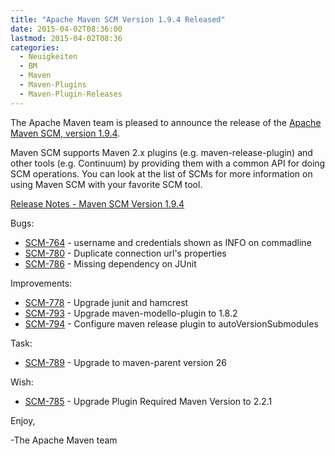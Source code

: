 ```yaml
---
title: "Apache Maven SCM Version 1.9.4 Released"
date: 2015-04-02T08:36:00
lastmod: 2015-04-02T08:36
categories:
  - Neuigkeiten
  - BM
  - Maven
  - Maven-Plugins
  - Maven-Plugin-Releases
---
```

The Apache Maven team is pleased to announce the release of the 
[Apache Maven SCM, version 1.9.4](http://maven.apache.org/scm/).

Maven SCM supports Maven 2.x plugins (e.g. maven-release-plugin) and other
tools (e.g. Continuum) by providing them with a common API for doing SCM
operations. You can look at the list of SCMs for more information on using
Maven SCM with your favorite SCM tool.

<!-- more -->

[Release Notes - Maven SCM Version 1.9.4](http://jira.codehaus.org/secure/ReleaseNote.jspa?projectId=10527&version=20624)


Bugs:

 * [SCM-764](https://issues.apache.org/jira/browse/SCM-764) - username and credentials shown as INFO on commadline
 * [SCM-780](https://issues.apache.org/jira/browse/SCM-780) - Duplicate connection url's properties
 * [SCM-786](https://issues.apache.org/jira/browse/SCM-786) - Missing dependency on JUnit

Improvements:

 * [SCM-778](https://issues.apache.org/jira/browse/SCM-778) - Upgrade junit and hamcrest
 * [SCM-793](https://issues.apache.org/jira/browse/SCM-793) - Upgrade maven-modello-plugin to 1.8.2
 * [SCM-794](https://issues.apache.org/jira/browse/SCM-794) - Configure maven release plugin to autoVersionSubmodules

Task:

 * [SCM-789](https://issues.apache.org/jira/browse/SCM-789) - Upgrade to maven-parent version 26

Wish:

 * [SCM-785](https://issues.apache.org/jira/browse/SCM-785) - Upgrade Plugin Required Maven Version to 2.2.1


Enjoy,

-The Apache Maven team
